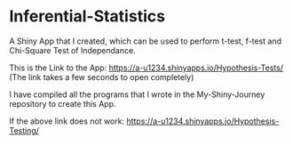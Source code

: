 # Inferential-Statistics
A Shiny App that I created, which can be used to perform t-test, f-test and Chi-Square Test of Independance.

This is the Link to the App: https://a-u1234.shinyapps.io/Hypothesis-Tests/ (The link takes a few seconds to open completely)

I have compiled all the programs that I wrote in the My-Shiny-Journey repository to create this App.



If the above link does not work:  https://a-u1234.shinyapps.io/Hypothesis-Testing/
